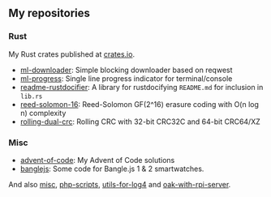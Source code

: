 ## My repositories

### Rust

My Rust crates published at [crates.io](https://crates.io/).

- [ml-downloader](https://github.com/malaire/ml-downloader):
  Simple blocking downloader based on reqwest
- [ml-progress](https://github.com/malaire/ml-progress):
  Single line progress indicator for terminal/console
- [readme-rustdocifier](https://github.com/malaire/readme-rustdocifier):
  A library for rustdocifying `README.md` for inclusion in `lib.rs`
- [reed-solomon-16](https://github.com/malaire/reed-solomon-16):
  Reed-Solomon GF(2^16) erasure coding with O(n log n) complexity
- [rolling-dual-crc](https://github.com/malaire/rolling-dual-crc):
  Rolling CRC with 32-bit CRC32C and 64-bit CRC64/XZ 

### Misc

- [advent-of-code](https://github.com/malaire/advent-of-code):
  My Advent of Code solutions
- [banglejs](https://github.com/malaire/banglejs):
  Some code for Bangle.js 1 & 2 smartwatches.

And also
 [misc](https://github.com/malaire/misc),
 [php-scripts](https://github.com/malaire/php-scripts),
 [utils-for-log4](https://github.com/malaire/utils-for-log4) and
 [oak-with-rpi-server](https://github.com/malaire/oak-with-rpi-server).
